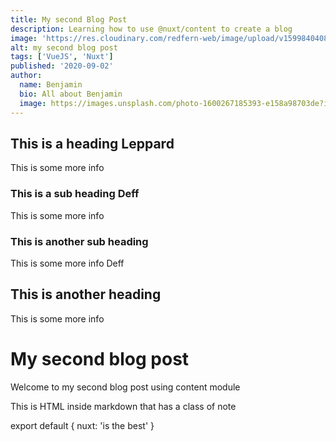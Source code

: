 ```yaml
---
title: My second Blog Post
description: Learning how to use @nuxt/content to create a blog
image: 'https://res.cloudinary.com/redfern-web/image/upload/v1599840408/redfern-dev/png/nuxt.png'
alt: my second blog post
tags: ['VueJS', 'Nuxt']
published: '2020-09-02'
author:
  name: Benjamin
  bio: All about Benjamin
  image: https://images.unsplash.com/photo-1600267185393-e158a98703de?ixid=MXwxMjA3fDB8MHxwaG90by1wYWdlfHx8fGVufDB8fHw%3D&ixlib=rb-1.2.1&auto=format&fit=crop&w=195&q=80
---
```


## This is a heading Leppard

This is some more info

### This is a sub heading Deff

This is some more info

### This is another sub heading

This is some more info Deff


## This is another heading

This is some more info


# My second blog post

Welcome to my second blog post using content module

<div class="bg-blue-500 text-white p-4 mb-4">
  This is HTML inside markdown that has a class of note
</div>

<info-box>
  <template #info-box>
    This is a vue component inside markdown using slots
  </template>
</info-box>

<!-- <author :author="author"></author> -->

export default {
  nuxt: 'is the best'
}
